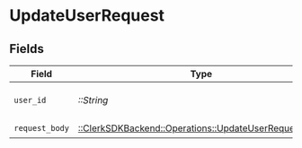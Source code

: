 # UpdateUserRequest


## Fields

| Field                                                                                                    | Type                                                                                                     | Required                                                                                                 | Description                                                                                              |
| -------------------------------------------------------------------------------------------------------- | -------------------------------------------------------------------------------------------------------- | -------------------------------------------------------------------------------------------------------- | -------------------------------------------------------------------------------------------------------- |
| `user_id`                                                                                                | *::String*                                                                                               | :heavy_check_mark:                                                                                       | The ID of the user to update                                                                             |
| `request_body`                                                                                           | [::ClerkSDKBackend::Operations::UpdateUserRequestBody](../../models/operations/updateuserrequestbody.md) | :heavy_check_mark:                                                                                       | N/A                                                                                                      |